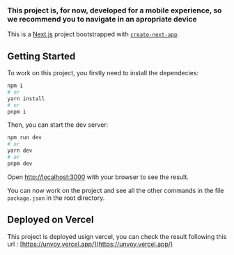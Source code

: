 ### This project is, for now, developed for a mobile experience, so we recommend you to navigate in an apropriate device

This is a [Next.js](https://nextjs.org/) project bootstrapped with [`create-next-app`](https://github.com/vercel/next.js/tree/canary/packages/create-next-app).

## Getting Started

To work on this project, you firstly need to install the dependecies:

```bash
npm i
# or
yarn install
# or
pnpm i
```

Then, you can start the dev server:

```bash
npm run dev
# or
yarn dev
# or
pnpm dev
```

Open [http://localhost:3000](http://localhost:3000) with your browser to see the result.

You can now work on the project and see all the other commands in the file `package.json` in the root directory.

## Deployed on Vercel

This project is deployed usign vercel, you can check the result following this url : [https://unvoy.vercel.app/](https://unvoy.vercel.app/)
